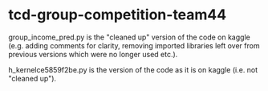 # tcd-group-competition-team44

group_income_pred.py is the "cleaned up" version of the code on kaggle (e.g. adding comments for clarity, removing imported libraries left over from previous versions which were no longer used etc.).

h_kernelce5859f2be.py is the version of the code as it is on kaggle (i.e. not "cleaned up").
